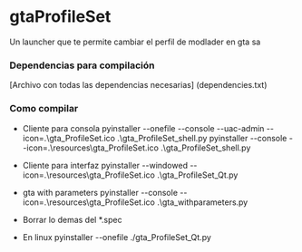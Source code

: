 # gtaProfileSet
Un launcher que te permite cambiar el perfil de modlader en gta sa

### Dependencias para compilación
[Archivo con todas las dependencias necesarias] (dependencies.txt)

### Como compilar
- Cliente para consola
pyinstaller --onefile --console --uac-admin --icon=.\gta_ProfileSet.ico .\gta_ProfileSet_shell.py
pyinstaller --console --icon=.\resources\gta_ProfileSet.ico .\gta_ProfileSet_shell.py

- Cliente para interfaz
pyinstaller --windowed --icon=.\resources\gta_ProfileSet.ico .\gta_ProfileSet_Qt.py

- gta with parameters
pyinstaller --console --icon=.\resources\gta_ProfileSet.ico .\gta_withparameters.py

- Borrar lo demas
del *.spec

- En linux
pyinstaller --onefile ./gta_ProfileSet_Qt.py